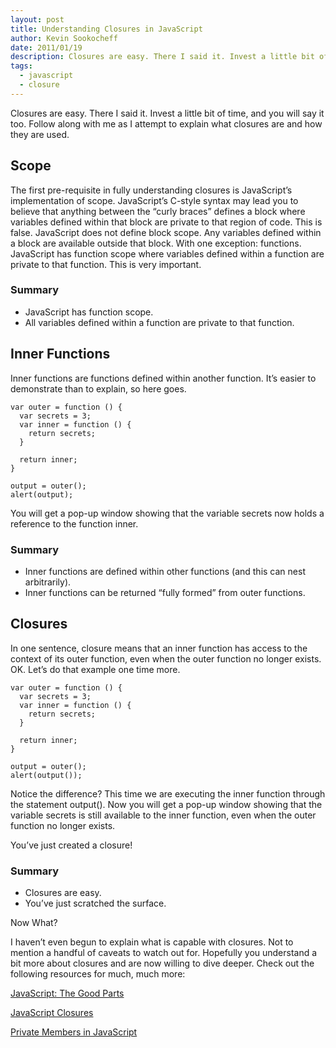 ```yaml
---
layout: post
title: Understanding Closures in JavaScript
author: Kevin Sookocheff
date: 2011/01/19
description: Closures are easy. There I said it. Invest a little bit of time, and you will say it too. Follow along with me as I attempt to explain what closures are and how they are used.
tags:
  - javascript
  - closure
---
```


Closures are easy. There I said it. Invest a little bit of time, and you will say it too. Follow along with me as I attempt to explain what closures are and how they are used.

## Scope

The first pre-requisite in fully understanding closures is JavaScript’s implementation of scope. JavaScript’s C-style syntax may lead you to believe that anything between the “curly braces” defines a block where variables defined within that block are private to that region of code. This is false. JavaScript does not define block scope. Any variables defined within a block are available outside that block. With one exception: functions. JavaScript has function scope where variables defined within a function are private to that function. This is very important.

### Summary

*   JavaScript has function scope.
*   All variables defined within a function are private to that function.

## Inner Functions

Inner functions are functions defined within another function. It’s easier to demonstrate than to explain, so here goes.

    var outer = function () {
      var secrets = 3;
      var inner = function () {
        return secrets;
      }        
    
      return inner;
    }   
    
    output = outer();
    alert(output);

You will get a pop-up window showing that the variable secrets now holds a reference to the function inner.

### Summary

*   Inner functions are defined within other functions (and this can nest arbitrarily).
*   Inner functions can be returned “fully formed” from outer functions.

## Closures

In one sentence, closure means that an inner function has access to the context of its outer function, even when the outer function no longer exists. OK. Let’s do that example one time more.

    var outer = function () {
      var secrets = 3;
      var inner = function () {
        return secrets;
      }
    
      return inner;
    }
    
    output = outer();
    alert(output());

Notice the difference? This time we are executing the inner function through the statement output(). Now you will get a pop-up window showing that the variable secrets is still available to the inner function, even when the outer function no longer exists.

You’ve just created a closure!

### Summary

*   Closures are easy.
*   You’ve just scratched the surface.

Now What?

I haven’t even begun to explain what is capable with closures. Not to mention a handful of caveats to watch out for. Hopefully you understand a bit more about closures and are now willing to dive deeper. Check out the following resources for much, much more:

[JavaScript: The Good Parts][1]

[JavaScript Closures][2]

[Private Members in JavaScript][3]

 [1]: http://www.amazon.com/JavaScript-Good-Parts-Douglas-Crockford/dp/0596517742
 [2]: http://jibbering.com/faq/notes/closures/
 [3]: http://www.crockford.com/javascript/private.html
